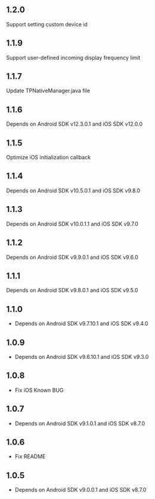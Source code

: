 ## 1.2.0

Support setting custom device id

## 1.1.9

Support user-defined incoming display frequency limit

## 1.1.7

Update TPNativeManager.java file

## 1.1.6

Depends on Android SDK v12.3.0.1 and iOS SDK v12.0.0

## 1.1.5

Optimize iOS initialization callback

## 1.1.4

Depends on Android SDK v10.5.0.1 and iOS SDK v9.8.0

## 1.1.3

Depends on Android SDK v10.0.1.1 and iOS SDK v9.7.0

## 1.1.2

Depends on Android SDK v9.9.0.1 and iOS SDK v9.6.0

## 1.1.1

Depends on Android SDK v9.8.0.1 and iOS SDK v9.5.0

## 1.1.0

* Depends on Android SDK v9.7.10.1 and iOS SDK v9.4.0

## 1.0.9

* Depends on Android SDK v9.6.10.1 and iOS SDK v9.3.0

## 1.0.8

* Fix iOS Known BUG

## 1.0.7

* Depends on Android SDK v9.1.0.1 and iOS SDK v8.7.0

## 1.0.6

* Fix README

## 1.0.5

* Depends on Android SDK v9.0.0.1 and iOS SDK v8.7.0



